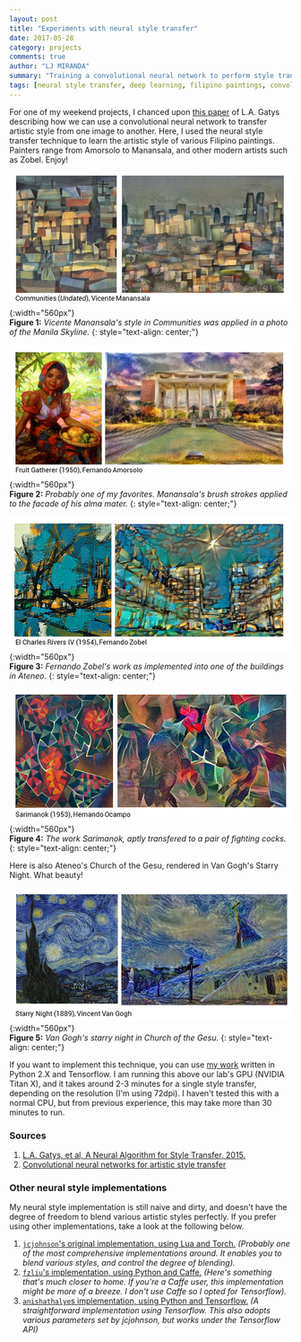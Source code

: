 ```yaml
---
layout: post
title: "Experiments with neural style transfer"
date: 2017-05-28
category: projects
comments: true
author: "LJ MIRANDA"
summary: "Training a convolutional neural network to perform style transfer on some Filipino paintings."
tags: [neural style transfer, deep learning, filipino paintings, convolutional neural network]
---
```


For one of my weekend projects, I chanced upon [this
paper](https://arxiv.org/abs/1508.06576) of L.A. Gatys describing how we can
use a convolutional neural network to transfer artistic style from one image
to another. Here, I used the neural style transfer technique to learn the
artistic style of various Filipino paintings. Painters range from Amorsolo to
Manansala, and other modern artists such as Zobel. Enjoy!

![Communities](/assets/png/neural-style/communities.png){:width="560px"}   
__Figure 1:__ _Vicente Manansala's style in Communities was applied in a photo of the Manila Skyline._
{: style="text-align: center;"}

![Fruit Gatherer](/assets/png/neural-style/fruit-gatherer.png){:width="560px"}   
__Figure 2:__ _Probably one of my favorites. Manansala's brush strokes applied to the facade of his alma mater._
{: style="text-align: center;"}

![Rivers](/assets/png/neural-style/rivers.png){:width="560px"}   
__Figure 3:__ _Fernando Zobel's work as implemented into one of the buildings in Ateneo._
{: style="text-align: center;"}

![Sarimanok](/assets/png/neural-style/sarimanok.png){:width="560px"}   
__Figure 4:__ _The work Sarimanok, aptly transfered to a pair of fighting cocks._
{: style="text-align: center;"}

Here is also Ateneo's Church of the Gesu, rendered in Van Gogh's Starry
Night. What beauty!

![Starry Night](/assets/png/neural-style/starry-night.png){:width="560px"}   
__Figure 5:__ _Van Gogh's starry night in Church of the Gesu._
{: style="text-align: center;"}

If you want to implement this technique, you can use [my
work](https://github.com/ljvmiranda921/style-transfer) written in Python 2.X
and Tensorflow. I am running this above our lab's GPU (NVIDIA Titan X), and
it takes around 2-3 minutes for a single style transfer, depending on the
resolution (I'm using 72dpi). I haven't tested this with a normal CPU, but
from previous experience, this may take more than 30 minutes to run.

### Sources
1. [L.A. Gatys, et al, A Neural Algorithm for Style Transfer, 2015.](https://arxiv.org/abs/1508.06576)
2. [Convolutional neural networks for artistic style transfer](https://harishnarayanan.org/writing/artistic-style-transfer/)

### Other neural style implementations

My neural style implementation is still naive and dirty, and doesn't have the
degree of freedom to blend various artistic styles perfectly. If you prefer
using other implementations, take a look at the following below.

1. [`jcjohnson`'s original implementation, using Lua and Torch.](https://github.com/jcjohnson/neural-style) _(Probably one of the most comprehensive implementations around. It enables you to blend various styles, and control the degree of blending)._
2. [`fzliu`'s implementation, using Python and Caffe.](https://github.com/fzliu/style-transfer) _(Here's something that's much closer to home. If you're a Caffe user, this implementation might be more of a breeze. I don't use Caffe so I opted for Tensorflow)._
3. [`anishathalye`s implementation, using Python and Tensorflow.](https://github.com/anishathalye/neural-style) _(A straightforward implementation using Tensorflow. This also adopts various parameters set by jcjohnson, but works under the Tensorflow API)_